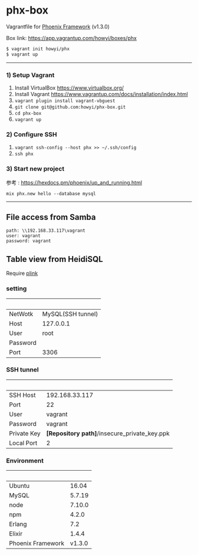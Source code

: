 # phx-box #
Vagrantfile for [Phoenix Framework](http://www.phoenixframework.org) (v1.3.0)

Box link: https://app.vagrantup.com/howyi/boxes/phx
```bash
$ vagrant init howyi/phx
$ vagrant up
```
<hr>

### 1) Setup Vagrant ###

1. Install VirtualBox https://www.virtualbox.org/
2. Install Vagrant https://www.vagrantup.com/docs/installation/index.html
3. `vagrant plugin install vagrant-vbguest`  
4. `git clone git@github.com:howyi/phx-box.git`
5. `cd phx-box`
6. `vagrant up`

### 2) Configure SSH ###
1. `vagrant ssh-config --host phx >> ~/.ssh/config`  
2. `ssh phx`  

### 3) Start new project ###
参考 : https://hexdocs.pm/phoenix/up_and_running.html

`mix phx.new hello --database mysql`  
<hr>

## File access from Samba
```
path: \\192.168.33.117\vagrant
user: vagrant  
password: vagrant  
```

## Table view from HeidiSQL
Require [plink](https://www.chiark.greenend.org.uk/~sgtatham/putty/)
### setting
|          |                   |
| -------- | ----------------- |
| NetWotk  | MySQL(SSH tunnel) |
| Host     | 127.0.0.1         |
| User     | root              |
| Password |                   |
| Port     | 3306              |
### SSH tunnel
|                 |                                                |
| --------------- | ---------------------------------------------- |
| SSH Host        | 192.168.33.117                                 |
| Port            | 22                                             |
| User            | vagrant                                        |
| Password        | vagrant                                        |
| Private Key     | **[Repository path]**/insecure_private_key.ppk |
| Local Port      | 2                                              |

### Environment  
|                   |        |
| ----------------- | ------ |
| Ubuntu            | 16.04  |
| MySQL             | 5.7.19 |
| node              | 7.10.0 |
| npm               | 4.2.0  |
| Erlang            | 7.2    |
| Elixir            | 1.4.4  |
| Phoenix Framework | v1.3.0 |
